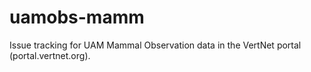uamobs-mamm
===========

Issue tracking for UAM Mammal Observation data in the VertNet portal (portal.vertnet.org).
